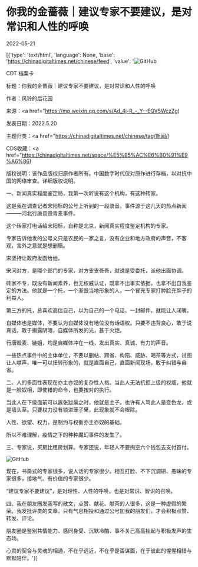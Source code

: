 # 你我的金蔷薇｜建议专家不要建议，是对常识和人性的呼唤

2022-05-21

[{'type': 'text/html', 'language': None, 'base': 'https://chinadigitaltimes.net/chinese/feed', 'value': '![GitHub](https://chinadigitaltimes.net/chinese/files/2022/05/image-1653135150166.png)



CDT 档案卡

标题：你我的金蔷薇｜建议专家不要建议，是对常识和人性的呼唤

作者：风铃的后花园

来源：<a href="https://mp.weixin.qq.com/s/Ad_4j-R_-_Y--EQV5WczZg)

发表日期：2022.5.20

主题归类：<a href="https://chinadigitaltimes.net/chinese/tag/新闻/)

CDS收藏：<a href="https://chinadigitaltimes.net/space/%E5%85%AC%E6%B0%91%E9%A6%86)

版权说明：该作品版权归原作者所有。中国数字时代仅对原作进行存档，以对抗中国的网络审查。详细版权说明。





一、新闻真实程度鉴定局，我第一次听说有这个机构，有这种砖家。

这是我在调查记者宋阳标的公号上听到的一段录音。事件源于这几天的热点新闻———河北行唐县毁青麦事件。

这个砖家打电话给宋阳标，自称是北京，新闻真实程度鉴定机构的专家。

专家告诉他发的公号文只是农民的一家之言，没有企业和地方政府的声音，不客观，言外之意就是想删稿。

宋坚持让政府发函给他。

宋问对方，是哪个部门的专家，对方支支吾吾，就说是受委托，派他出面协调。

砖家不专，既没有新闻素养，也无权威认证，既拿不出事实依据，也拿不出自我鉴定的方法。他就是一个托，一个渐毁当地形象的人，一个冒充专家打肿脸充胖子的利益人。

第三方的托，总喜欢高估自己，以为自己的一个电话、一封邮件，就能让人闭嘴。

自媒体也是媒体，不要认为自媒体没有地位没有话语权。只要不违背良心，敢于说真话，敢于揭露阴暗，自媒体所发的光，甚于火炬。

行唐毁麦、链姐，均是自媒体冲在一线，发出真实、真诚、有力的声音。

一些热点事件中的主体单位，不要以删帖、跨省、构陷、威胁、喝茶等方式，试图让人噤声，唯一可以扭转形象的，就是直面自己，直面新闻现场，敢于纠错与自省。

二、人的多面性表现在亦主亦奴的复杂性人格。当此人无法抗拒上级的权威，他就是一脸奴相，即使错的命令，也要按对的执行。

当此人在下级面前可以嚣张跋扈之时，他就是主子。也许有人骂此人是变色龙，或是墙头草。只要权力没有锁进笼子里，此现象就不会根除。

人性、欲望、权力，是制约与权衡亦主亦奴的基础。

所以不难理解，疫情之下的种种魔幻事件的发生了。

三、专家说，买房比租房划算。专家还说，年轻人不要掏空六个钱包去支付首付。

![GitHub](https://chinadigitaltimes.net/chinese/files/2022/05/post-681789-6288d887230a1.)

现在，书斋式的专家很多，说人话的专家很少。相互打脸、不下沉调研、愚昧的专家很多，接地气、有价值的专家很少。

“建议专家不要建议”，是对理性、人性的呼唤，也是对常识、智识的召唤。

四、我在朋友圈发我写的散文，点赞、献花、献茶的人很多，这是一种虚假的繁荣。我发批评类的文章，只有气息相投和通过公号加我的朋友们，才会积极点赞、转发、评论。

朋友圈是鉴别共情能力、感同身受、沉默冷酷、事不关己高高挂起与积极发声的生态场。

心灵的契合与灵魂的相通，不在乎远近，不在乎是否谋面，在于彼此的惺惺相惜与默默陪伴。'}]